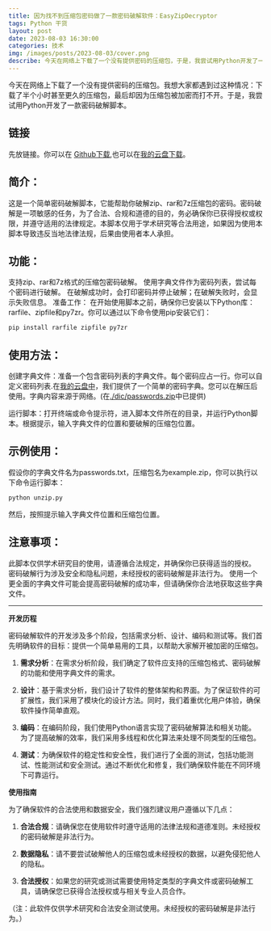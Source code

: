 ```yaml
---
title: 因为找不到压缩包密码做了一款密码破解软件：EasyZipDecryptor
tags: Python 干货
layout: post
date: 2023-08-03 16:30:00
categories: 技术
img: /images/posts/2023-08-03/cover.png
describe: 今天在网络上下载了一个没有提供密码的压缩包，于是，我尝试用Python开发了一款密码破解脚本...
---
```


今天在网络上下载了一个没有提供密码的压缩包。我想大家都遇到过这种情况：下载了半个小时甚至更久的压缩包，最后却因为压缩包被加密而打不开。于是，我尝试用Python开发了一款密码破解脚本。

## 链接
先放链接。你可以在 [Github下载](https://github.com/Gloridust/EasyZipDecryptor),也可以在[我的云盘下载](https://cloud.gloridust.xyz/s/l6hK)。

## 简介：
这是一个简单密码破解脚本，它能帮助你破解zip、rar和7z压缩包的密码。密码破解是一项敏感的任务，为了合法、合规和道德的目的，务必确保你已获得授权或权限，并遵守适用的法律规定。本脚本仅用于学术研究等合法用途，如果因为使用本脚本导致违反当地法律法规，后果由使用者本人承担。

## 功能：
支持zip、rar和7z格式的压缩包密码破解。
使用字典文件作为密码列表，尝试每个密码进行破解。
在破解成功时，会打印密码并停止破解；在破解失败时，会显示失败信息。
准备工作：
在开始使用脚本之前，确保你已安装以下Python库：rarfile、zipfile和py7zr。你可以通过以下命令使用pip安装它们：

```bash
pip install rarfile zipfile py7zr
```

## 使用方法：

创建字典文件：准备一个包含密码列表的字典文件。每个密码应占一行。你可以自定义密码列表.在[我的云盘中](https://cloud.gloridust.xyz/s/5mu3)，我们提供了一个简单的密码字典。您可以在解压后使用。字典内容来源于网络。(在[./dic/passwords.zip](./dic/passwords.zip)中已提供)

运行脚本：打开终端或命令提示符，进入脚本文件所在的目录，并运行Python脚本。根据提示，输入字典文件的位置和要破解的压缩包位置。

## 示例使用：
假设你的字典文件名为passwords.txt，压缩包名为example.zip，你可以执行以下命令运行脚本：

```bash
python unzip.py
```

然后，按照提示输入字典文件位置和压缩包位置。

## 注意事项：

此脚本仅供学术研究目的使用，请遵循合法规定，并确保你已获得适当的授权。
密码破解行为涉及安全和隐私问题，未经授权的密码破解是非法行为。
使用一个更全面的字典文件可能会提高密码破解的成功率，但请确保你合法地获取这些字典文件。

* * * 

**开发历程**

密码破解软件的开发涉及多个阶段，包括需求分析、设计、编码和测试等。我们首先明确软件的目标：提供一个简单易用的工具，以帮助大家解开被加密的压缩包。

1. **需求分析**：在需求分析阶段，我们确定了软件应支持的压缩包格式、密码破解的功能和使用字典文件的需求。

2. **设计**：基于需求分析，我们设计了软件的整体架构和界面。为了保证软件的可扩展性，我们采用了模块化的设计方法。同时，我们着重优化用户体验，确保软件操作简单直观。

3. **编码**：在编码阶段，我们使用Python语言实现了密码破解算法和相关功能。为了提高破解的效率，我们采用多线程和优化算法来处理不同类型的压缩包。

4. **测试**：为确保软件的稳定性和安全性，我们进行了全面的测试，包括功能测试、性能测试和安全测试。通过不断优化和修复，我们确保软件能在不同环境下可靠运行。

**使用指南**

为了确保软件的合法使用和数据安全，我们强烈建议用户遵循以下几点：

1. **合法合规**：请确保您在使用软件时遵守适用的法律法规和道德准则。未经授权的密码破解是非法行为。

2. **数据隐私**：请不要尝试破解他人的压缩包或未经授权的数据，以避免侵犯他人的隐私。

3. **合法授权**：如果您的研究或测试需要使用特定类型的字典文件或密码破解工具，请确保您已获得合法授权或与相关专业人员合作。

（注：此软件仅供学术研究和合法安全测试使用。未经授权的密码破解是非法行为。）